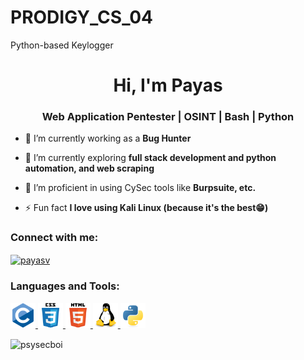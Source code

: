 # PRODIGY_CS_04
Python-based Keylogger
<h1 align="center">Hi, I'm Payas</h1>
<h3 align="center">Web Application Pentester | OSINT | Bash | Python</h3>

- 🔭 I’m currently working as a **Bug Hunter**

- 🌱 I’m currently exploring **full stack development and python automation, and web scraping**

- 🤝 I’m proficient in using CySec tools like **Burpsuite, etc.**

- ⚡ Fun fact **I love using Kali Linux (because it's the best😁)**

<h3 align="left">Connect with me:</h3>
<p align="left">
<a href="https://linkedin.com/in/payasv" target="blank"><img align="center" src="https://raw.githubusercontent.com/rahuldkjain/github-profile-readme-generator/master/src/images/icons/Social/linked-in-alt.svg" alt="payasv" height="30" width="40" /></a>
</p>

<h3 align="left">Languages and Tools:</h3>
<p align="left"> <a href="https://www.cprogramming.com/" target="_blank" rel="noreferrer"> <img src="https://raw.githubusercontent.com/devicons/devicon/master/icons/c/c-original.svg" alt="c" width="40" height="40"/> </a> <a href="https://www.w3schools.com/css/" target="_blank" rel="noreferrer"> <img src="https://raw.githubusercontent.com/devicons/devicon/master/icons/css3/css3-original-wordmark.svg" alt="css3" width="40" height="40"/> </a> <a href="https://www.w3.org/html/" target="_blank" rel="noreferrer"> <img src="https://raw.githubusercontent.com/devicons/devicon/master/icons/html5/html5-original-wordmark.svg" alt="html5" width="40" height="40"/> </a> <a href="https://www.linux.org/" target="_blank" rel="noreferrer"> <img src="https://raw.githubusercontent.com/devicons/devicon/master/icons/linux/linux-original.svg" alt="linux" width="40" height="40"/> </a> <a href="https://www.python.org" target="_blank" rel="noreferrer"> <img src="https://raw.githubusercontent.com/devicons/devicon/master/icons/python/python-original.svg" alt="python" width="40" height="40"/> </a> </p>

<p><img align="center" src="https://github-readme-stats.vercel.app/api/top-langs?username=psysecboi&show_icons=true&locale=en&layout=compact" alt="psysecboi" /></p>





